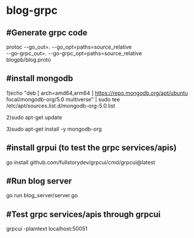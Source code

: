   

# blog-grpc

#Generate grpc code
-------------------
protoc --go_out=. --go_opt=paths=source_relative \
    --go-grpc_out=. --go-grpc_opt=paths=source_relative \
    blogpb/blog.proto

#install mongodb
--------------------
1)echo "deb [ arch=amd64,arm64 ] https://repo.mongodb.org/apt/ubuntu focal/mongodb-org/5.0 multiverse" | sudo tee /etc/apt/sources.list.d/mongodb-org-5.0.list   

2)sudo apt-get update

3)sudo apt-get install -y mongodb-org


#install grpui (to test the grpc services/apis)
-----------------------------------------------
go install github.com/fullstorydev/grpcui/cmd/grpcui@latest

#Run blog server
----------------
go run blog_server/server.go

#Test grpc services/apis through grpcui
---------------------------------------
grpcui -plaintext localhost:50051





